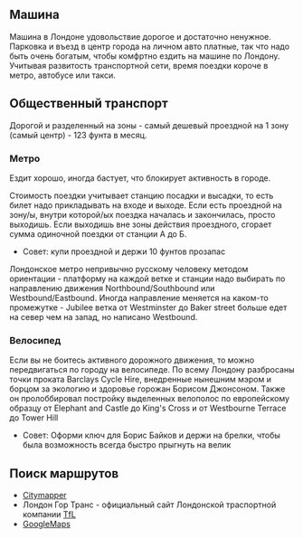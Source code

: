 
## Машина

Машина в Лондоне удовольствие дорогое и достаточно ненужное. Парковка и въезд в центр города на личном авто платные, так что надо быть очень богатым, чтобы комфртно ездить на машине по Лондону. Учитывая развитость транспортной сети, время поездки короче в метро, автобусе или такси. 


## Общественный транспорт

Дорогой и разделенный на зоны - самый дешевый проездной на 1 зону (самый центр) - 123 фунта в месяц. 

### Метро

Ездит хорошо, иногда бастует, что блокирует активность в городе.

Стоимость поездки учитывает станцию посадки и высадки, то есть билет надо прикладывать на входе и выходе. Если есть проездной на зону/ы, внутри которой/ых поездка началась и закончилась, просто выходишь. Если выходишь вне зоны действия проездного, сгорает сумма одиночной поездки от станции А до Б. 

* Совет: купи проездной и держи 10 фунтов прозапас

Лондонское метро непривычно русскому человеку методом ориентации - платформу на каждой ветке и станции надо выбирать по направлению движения Northbound/Southbound или Westbound/Eastbound. Иногда направление меняется на каком-то промежутке - Jubilee ветка от Westminster до Baker street больше едет на север чем на запад, но написано Westbound. 

### Велосипед

Если вы не боитесь активного дорожного движения, то можно передвигаться по городу на велосипеде. По всему Лондону разбросаны точки проката Barclays Cycle Hire, внедренные нынешним мэром и борцом за экологию и здоровье горожан Борисом Джонсоном. Также он пролоббировал постройку выделенных велополос по европейскому образцу от Elephant and Castle до King's Cross и от Westbourne Terrace до Tower Hill

* Совет: Оформи ключ для Борис Байков и держи на брелки, чтобы была возможность всегда быстро прыгнуть на велик



## Поиск маршрутов

* [Citymapper](https://citymapper.com/)
* Лондон Гор Транс - официальный сайт Лондонской траспортной компании [TfL](tfl.gov.uk)
* [GoogleMaps](maps.google.co.uk)

